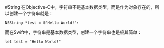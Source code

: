 #String
在Objective-C中，字符串不是基本数据类型，而是作为对象存在的，所以创建一个字符串就是：<br>
```
NSString *test = @"Hello World!";
```
而在Swift中，字符串是基本数据类型，创建一个字符串也是极其简单：<br>
```
let test = "Hello World!"
```